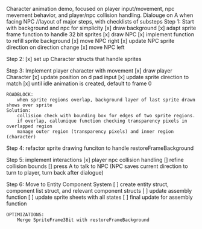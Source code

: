 Character animation demo, focused on player input/movement, npc mevement behavior, and player/npc collision handling.
Dialouge on A when facing NPC
//layout of major steps, with checklists of substeps
Step 1: 
    Start with background and npc for simplicity
[x] draw background
[x] adapt sprite frame function to handle 32 bit sprites
[x] draw NPC
[x] implement function to refill sprite background
[x] move NPC right
[x] update NPC sprite direction on direction change
[x] move NPC left

Step 2:
[x] set up Character structs that handle sprites

Step 3:
 Implement player character with movement
[x] draw player Character
[x] update position on d pad input
[x] update sprite direction to match
[x] until idle animation is created, default to frame 0

    ROADBLOCK:
        when sprite regions overlap, background layer of last sprite drawn shows over sprite
    Solution:
        collision check with bounding box for edges of two sprite regions.
        if overlap, callunique function checking transparency pixels in overlapped region
        manage outer region (transparency pixels) and inner region (character)

Step 4: refactor sprite drawing funciton to handle restoreFrameBackground

Step 5: 
 implement interactions
[x] player npc collision handling
[] refine collision bounds
[] press A to talk to NPC (NPC saves current direction to turn to player, turn back after dialogue)

Step 6:
    Move to Entity Component System
[ ] create entity struct, component list struct, and relevant component structs
[ ] update assembly function
[ ] update sprite sheets with all states
[ ] final update for assembly function


    OPTIMIZATIONS:  
        Merge SpriteFrame3Bit with restoreFrameBackground
